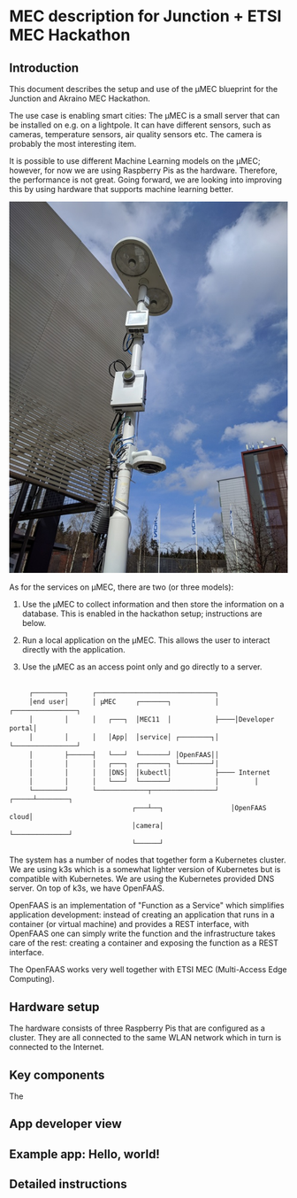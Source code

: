

MEC description for Junction + ETSI MEC Hackathon
===================================================

Introduction
-------------

This document describes the setup and use of the µMEC blueprint for the Junction and Akraino MEC Hackathon.

The use case is enabling smart cities: The µMEC is a small server that can be installed on e.g. on a lightpole. It can have different sensors, such as cameras, temperature sensors, air quality sensors etc. The camera is probably the most interesting item. 

It is possible to use different Machine Learning models on the µMEC; however, for now we are using Raspberry Pis as the hardware. Therefore, the performance is not great. Going forward, we are looking into improving this by using hardware that supports machine learning better.

![lightpole](pix/IMG_20180503_small.jpg "Smart Lightpole at Nokia Campus")

As for the services on µMEC, there are two (or three models):

1. Use the µMEC to collect information and then store the information on a database. This is enabled in the hackathon setup; instructions are below.

2. Run a local application on the µMEC. This allows the user to interact directly with the application.

3. Use the µMEC as an access point only and go directly to a server.

```

     ┌────────┐      ┌──────────────────────────────┐
     │end user│      │ µMEC     ┌───────┐           │    ┌────────────────┐
     │        │      │   ┌───┐  │MEC11  │           ├────│Developer portal│
     │        │      │   │App│  │service│ ┌────────┐│    └────────────────┘
     │        ├──────┤   └───┘  └───────┘ │OpenFAAS││ 
     │        │      │   ┌───┐  ┌───────┐ └────────┘│
     │        │      │   │DNS│  │kubectl│           ├──── Internet
     │        │      │   └───┘  └───────┘           │         │
     └────────┘      └─────────────┬────────────────┘   ┌─────┴────────┐
                               ┌───┴──┐                 │OpenFAAS cloud│
                               │camera│                 └──────────────┘
                               └──────┘                  
```

The system has a number of nodes that together form a Kubernetes cluster. We are using k3s which is a somewhat lighter version of Kubernetes but is compatible with Kubernetes. We are using the Kubernetes provided DNS server. On top of k3s, we have OpenFAAS.

OpenFAAS is an implementation of "Function as a Service" which simplifies application development: instead of creating an application that runs in a container (or virtual machine) and provides a REST interface, with OpenFAAS one can simply write the function and the infrastructure takes care of the rest: creating a container and exposing the function as a REST interface.

The OpenFAAS works very well together with ETSI MEC (Multi-Access Edge Computing).


Hardware setup
---------------

The hardware consists of three Raspberry Pis that are configured as a cluster. They are all connected to the same WLAN network which in turn is connected to the Internet. 


Key components
---------------

The 


App developer view
-------------------


Example app: Hello, world!
---------------------------


Detailed instructions
---------------------

